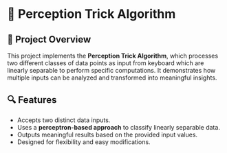 # 🧠 Perception Trick Algorithm

## 📌 Project Overview
This project implements the **Perception Trick Algorithm**, which processes two different classes of data points as input from keyboard which are linearly separable to perform specific computations. It demonstrates how multiple inputs can be analyzed and transformed into meaningful insights.

## 🔍 Features
- Accepts two distinct data inputs.
- Uses a **perceptron-based approach** to classify linearly separable data.
- Outputs meaningful results based on the provided input values.
- Designed for flexibility and easy modifications.
